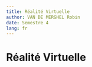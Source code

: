 ```yaml
---
title: Réalité Virtuelle
author: VAN DE MERGHEL Robin
date: Semestre 4
lang: fr
---
```


# Réalité Virtuelle


